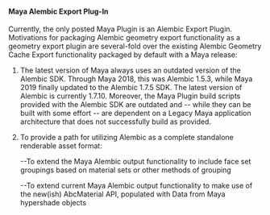 #### Maya Alembic Export Plug-In

Currently, the only posted Maya Plugin is an Alembic Export Plugin.  Motivations for packaging Alembic geometry export functionality as a geometry export plugin are several-fold over the existing Alembic Geometry Cache Export functionality packaged by default with a Maya release:

1.  The latest version of Maya always uses an outdated version of the Alembic SDK.  Through Maya 2018, this was Alembic 1.5.3, while Maya 2019 finally updated to the Alembic 1.7.5 SDK.  The latest version of Alembic is currently 1.7.10.  Moreover, the Maya Plugin build scripts provided with the Alembic SDK are outdated and -- while they can be built with some effort -- are dependent on a Legacy Maya application architecture that does not successfully build as provided.  

2.  To provide a path for utilizing Alembic as a complete standalone renderable asset format:
  
    --To extend the Maya Alembic output functionality to include face set groupings based on material sets or other methods of grouping
    
    --To extend current Maya Alembic output functionality to make use of the new(ish) AbcMaterial API, populated with Data from Maya hypershade objects  
